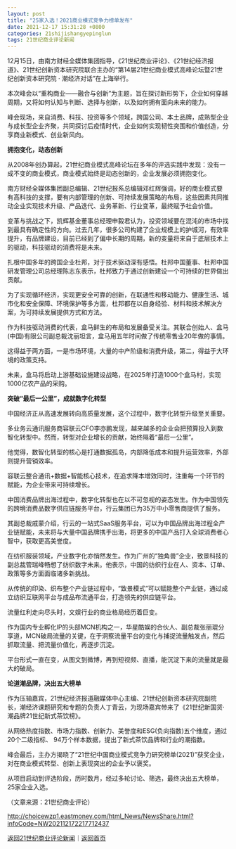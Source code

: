 ```yaml
---
layout: post
title: "25家入选！2021商业模式竞争力榜单发布"
date: 2021-12-17 15:31:28 +0800
categories: 21shijishangyepinglun
tags: 21世纪商业评论新闻
---
```

<p>12月15日，由南方财经全媒体集团指导，《21世纪商业评论》、《21世纪经济报道》、21世纪创新资本研究院联合主办的“第14届21世纪商业模式高峰论坛暨21世纪创新资本研究院 · 潮经济对话”在上海举行。</p>
 <p>本次峰会以“重构商业——融合与创新”为主题，旨在探讨新形势下，企业如何穿越周期，又将如何认知与判断、选择与创新，以及如何拥有面向未来的能力。</p>
 <p>峰会现场，来自消费、科技、投资等多个领域，跨国公司、本土品牌，成熟型企业与成长型企业齐聚，共同探讨后疫情时代，企业如何实现韧性突围和价值创造，分享商业新模式、创业新风向。</p>
 <p><strong>拥抱变化，动态创新</strong></p>
 <p>从2008年创办算起，21世纪商业模式高峰论坛在多年的评选实践中发现：没有一成不变的商业模式，商业模式始终是动态创新的，企业发展必须拥抱变化。</p>
 <p>南方财经全媒体集团副总编辑、21世纪报系总编辑邓红辉强调，好的商业模式要有高科技的支撑，要有内部管理的创新、可持续发展策略的布局，这些因素共同推动企业实现技术升级、产品迭代、业务革新、行业变革，最终赋予社会价值。</p>
 <p>变革与挑战之下，凯辉基金董事总经理申毅君认为，投资领域要在混沌的市场中找到最具有确定性的方向。过去几年，很多公司构建了企业规模上的护城河，有效率提升，有品牌建设，目前已经到了偏中长期的周期，新的变量将来自于底层技术上的驱动，科技驱动的消费将是未来。</p>
 <p>扎根中国多年的跨国企业杜邦，对于技术驱动深有感悟。杜邦中国董事、杜邦中国研发管理公司总经理陈志东表示，杜邦致力于通过创新建设一个可持续的世界做出贡献。</p>
 <p>为了实现循环经济，实现更安全可靠的创新，在联通性和移动能力、健康生活、城市化和安全保障、环境保护等多方面，杜邦都在以自身经验、材料和技术解决方案，为可持续发展提供方式和方法。</p>
 <p>作为科技驱动消费的代表，盒马鲜生的布局和发展备受关注。其联合创始人、盒马(中国)有限公司副总裁沈丽坦言，盒马用五年时间做了传统零售业20年做的事情。</p>
 <p>这得益于两方面，一是市场环境，大量的中产阶级和消费升级，第二，得益于大环境的政策支持。</p>
 <p>未来，盒马将启动上游基础设施建设战略，在2025年打造1000个盒马村，实现1000亿农产品的采购。</p>
 <p><strong>突破“最后一公里”，成就数字化转型</strong></p>
 <p>中国经济正从高速发展转向高质量发展，这个过程中，数字化转型升级至关重要。</p>
 <p>多业务云通讯服务商容联云CFO李亦鹏发现，越来越多的企业会把预算投入到数智化转型中。然而，转型对企业增长的贡献，始终隔着“最后一公里”。</p>
 <p>他觉得，数智化转型的核心是打通数据孤岛，内部降低成本和提升运营效率，外部则提升营销效率。</p>
 <p>容联云整合通讯+数据+智能核心技术，在追求降本增效同时，注重每一个环节的赋能，为企业带来可持续增长。</p>
 <p>中国消费品牌出海过程中，数字化转型也在以不可忽视的姿态发生。作为中国领先的跨境消费品数字供应链服务平台，行云集团已为35万中小零售商提供了服务。</p>
 <p>其副总裁戚蒙介绍，行云的一站式SaaS服务平台，可以为中国品牌出海过程全产业链赋能，未来将与大量中国品牌携手出海，将更多的中国产品打入全球消费者心智中，获取更高美誉度。</p>
 <p>在纺织服装领域，产业数字化亦悄然发生。作为广州的“独角兽”企业，致景科技的副总裁管瑞峰畅想了纺织数字未来。他表示，中国的纺织行业在人、资本、订单、政策等多方面面临诸多新挑战。</p>
 <p>从传统的印染、织布整个产业链过程中，“致景模式”可以赋能整个产业链，通过成立纺织互联网平台与成品布流通平台，打造领先的供应链平台。</p>
 <p>流量红利走向尽头时，文娱行业的商业格局经历着巨变。</p>
 <p>作为国内专业孵化IP的头部MCN机构之一，华星酷娱的合伙人、副总裁张丽琨分享道，MCN破局流量的关键，在于洞察流量平台的变化与捕捉流量触发点，然后抓取流量、把流量价值化，再逐步沉淀。</p>
 <p>平台形式一直在变，从图文到微博，再到短视频、直播，能沉淀下来的流量就是最大的破局。</p>
 <p><strong>论道潮品牌，决出五大榜单</strong></p>
 <p>作为压轴嘉宾，21世纪经济报道融媒体中心主编、21世纪创新资本研究院副院长，潮经济课题研究和专题的负责人丁青云，为现场嘉宾带来了《21世纪新国货·潮品牌21世纪新式茶饮榜》。</p>
 <p>从网络热度指数、市场力指数、创新力、美誉度和ESG(负向指数)五个维度，通过20个二级指标、 94万个样本数据，提出了新式茶饮品牌和行业的潮指数。</p>
 <p>峰会最后，主办方揭晓了“21世纪中国商业模式竞争力研究榜单(2021)”获奖企业，对在商业模式转型、创新上表现突出的企业予以褒奖。</p>
 <p>从项目启动到评选阶段，历时数月，经过多轮讨论、筛选，最终决出五大榜单， 25家企业入选。</p><p class="em_media">（文章来源：21世纪商业评论）</p>

<http://choicewzp1.eastmoney.com/html_News/NewsShare.html?infoCode=NW202112172217712437>

[返回21世纪商业评论新闻](//finews.withounder.com/category/21shijishangyepinglun.html)｜[返回首页](//finews.withounder.com/)